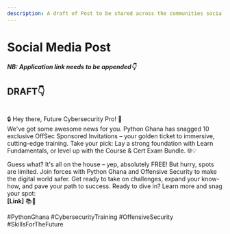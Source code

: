 ```yaml
---
description: A draft of Post to be shared across the communities social handles
---
```


# Social Media Post

_**NB: Application link needs to be appended👇**_



## DRAFT👇

\
🔒 Hey there, Future Cybersecurity Pro! 🚀\
We've got some awesome news for you. Python Ghana has snagged 10 exclusive OffSec Sponsored Invitations – your golden ticket to immersive, cutting-edge training. Take your pick: Lay a strong foundation with Learn Fundamentals, or level up with the Course & Cert Exam Bundle. 🌐💡

Guess what? It's all on the house – yep, absolutely FREE! But hurry, spots are limited. Join forces with Python Ghana and Offensive Security to make the digital world safer. Get ready to take on challenges, expand your know-how, and pave your path to success. Ready to dive in? Learn more and snag your spot: \
**\[Link]** 📚🔐

\#PythonGhana #CybersecurityTraining #OffensiveSecurity #SkillsForTheFuture

